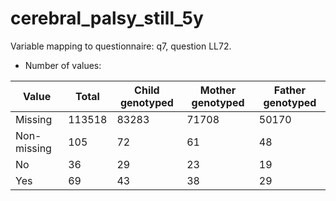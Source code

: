 # cerebral_palsy_still_5y
Variable mapping to questionnaire: q7, question LL72.
- Number of values:

| Value | Total | Child genotyped | Mother genotyped | Father genotyped |
| ----- | ----- | --------------- | ---------------- | ---------------- |
| Missing | 113518 | 83283 | 71708 | 50170 |
| Non-missing | 105 | 72 | 61 | 48 |
| No | 36 | 29 | 23 |19 |
| Yes | 69 | 43 | 38 |29 |



